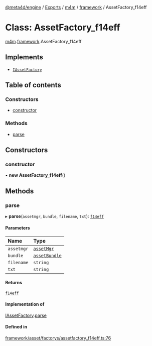 [@meta4d/engine](../README.md) / [Exports](../modules.md) / [m4m](../modules/m4m.md) / [framework](../modules/m4m.framework.md) / AssetFactory\_f14eff

# Class: AssetFactory\_f14eff

[m4m](../modules/m4m.md).[framework](../modules/m4m.framework.md).AssetFactory_f14eff

## Implements

- [`IAssetFactory`](../interfaces/m4m.framework.IAssetFactory.md)

## Table of contents

### Constructors

- [constructor](m4m.framework.AssetFactory_f14eff.md#constructor)

### Methods

- [parse](m4m.framework.AssetFactory_f14eff.md#parse)

## Constructors

### constructor

• **new AssetFactory_f14eff**()

## Methods

### parse

▸ **parse**(`assetmgr`, `bundle`, `filename`, `txt`): [`f14eff`](m4m.framework.f14eff.md)

#### Parameters

| Name | Type |
| :------ | :------ |
| `assetmgr` | [`assetMgr`](m4m.framework.assetMgr.md) |
| `bundle` | [`assetBundle`](m4m.framework.assetBundle.md) |
| `filename` | `string` |
| `txt` | `string` |

#### Returns

[`f14eff`](m4m.framework.f14eff.md)

#### Implementation of

[IAssetFactory](../interfaces/m4m.framework.IAssetFactory.md).[parse](../interfaces/m4m.framework.IAssetFactory.md#parse)

#### Defined in

[framework/asset/factorys/assetfactory_f14eff.ts:76](https://github.com/meta4d-me/meta4d-engine/blob/cf6bfe6/src/framework/asset/factorys/assetfactory_f14eff.ts#L76)
